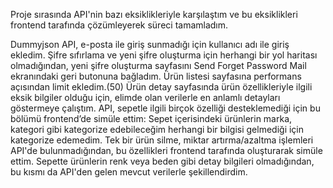 Proje sırasında API'nin bazı eksiklikleriyle karşılaştım ve bu eksiklikleri frontend tarafında çözümleyerek süreci tamamladım.

Dummyjson API, e-posta ile giriş sunmadığı için kullanıcı adı ile giriş ekledim. 
Şifre sıfırlama ve yeni şifre oluşturma için herhangi bir yol haritası olmadığından, yeni şifre oluşturma sayfasını Send Forget Password Mail ekranındaki geri butonuna bağladım.
Ürün listesi sayfasına performans açısından limit ekledim.(50)
Ürün detay sayfasında ürün özellikleriyle ilgili eksik bilgiler olduğu için, elimde olan verilerle en anlamlı detayları göstermeye çalıştım.
API, sepetle ilgili birçok özelliği desteklemediği için bu bölümü frontend’de simüle ettim:
Sepet içerisindeki ürünlerin marka, kategori gibi kategorize edebileceğim herhangi bir bilgisi gelmediği için kategorize edemedim.
Tek bir ürün silme, miktar artırma/azaltma işlemleri API'de bulunmadığından, bu özellikleri frontend tarafında oluşturarak simüle ettim.
Sepette ürünlerin renk veya beden gibi detay bilgileri olmadığından, bu kısmı da API'den gelen mevcut verilerle şekillendirdim.
